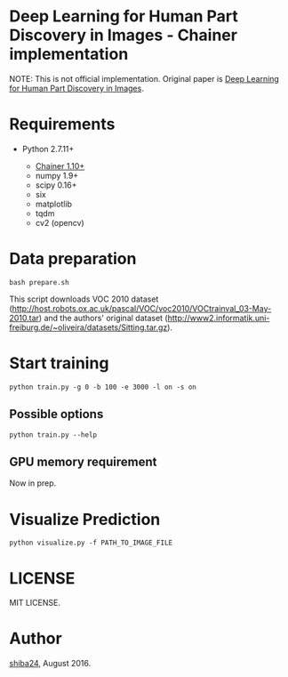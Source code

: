 # Deep Learning for Human Part Discovery in Images - Chainer implementation

NOTE: This is not official implementation. Original paper is [Deep Learning for Human Part Discovery in Images](http://lmb.informatik.uni-freiburg.de/Publications/2016/OB16a/oliveira16icra.pdf).

# Requirements

- Python 2.7.11+

  - [Chainer 1.10+](https://github.com/pfnet/chainer)
  - numpy 1.9+
  - scipy 0.16+
  - six
  - matplotlib
  - tqdm
  - cv2 (opencv)


# Data preparation

```
bash prepare.sh
```

This script downloads VOC 2010 dataset (<http://host.robots.ox.ac.uk/pascal/VOC/voc2010/VOCtrainval_03-May-2010.tar>) and the authors' original dataset (<http://www2.informatik.uni-freiburg.de/~oliveira/datasets/Sitting.tar.gz>).


# Start training

```
python train.py -g 0 -b 100 -e 3000 -l on -s on
```

## Possible options

```
python train.py --help
```


## GPU memory requirement

Now in prep.

# Visualize Prediction

```
python visualize.py -f PATH_TO_IMAGE_FILE
```



# LICENSE

MIT LICENSE.

# Author

[shiba24](https://github.com/shiba24/), August 2016.
